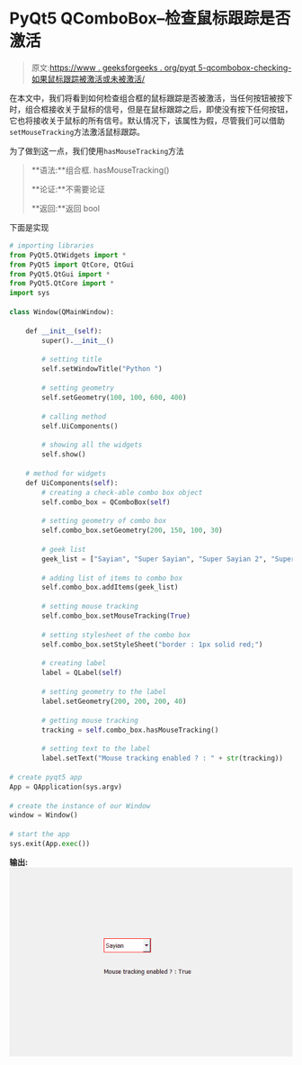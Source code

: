 # PyQt5 QComboBox–检查鼠标跟踪是否激活

> 原文:[https://www . geeksforgeeks . org/pyqt 5-qcombobox-checking-如果鼠标跟踪被激活或未被激活/](https://www.geeksforgeeks.org/pyqt5-qcombobox-checking-if-mouse-tracking-is-activated-or-not/)

在本文中，我们将看到如何检查组合框的鼠标跟踪是否被激活，当任何按钮被按下时，组合框接收关于鼠标的信号，但是在鼠标跟踪之后，即使没有按下任何按钮，它也将接收关于鼠标的所有信号。默认情况下，该属性为假，尽管我们可以借助`setMouseTracking`方法激活鼠标跟踪。

为了做到这一点，我们使用`hasMouseTracking`方法

> **语法:**组合框. hasMouseTracking()
> 
> **论证:**不需要论证
> 
> **返回:**返回 bool

下面是实现

```py
# importing libraries
from PyQt5.QtWidgets import * 
from PyQt5 import QtCore, QtGui
from PyQt5.QtGui import * 
from PyQt5.QtCore import * 
import sys

class Window(QMainWindow):

    def __init__(self):
        super().__init__()

        # setting title
        self.setWindowTitle("Python ")

        # setting geometry
        self.setGeometry(100, 100, 600, 400)

        # calling method
        self.UiComponents()

        # showing all the widgets
        self.show()

    # method for widgets
    def UiComponents(self):
        # creating a check-able combo box object
        self.combo_box = QComboBox(self)

        # setting geometry of combo box
        self.combo_box.setGeometry(200, 150, 100, 30)

        # geek list
        geek_list = ["Sayian", "Super Sayian", "Super Sayian 2", "Super Sayian B"]

        # adding list of items to combo box
        self.combo_box.addItems(geek_list)

        # setting mouse tracking
        self.combo_box.setMouseTracking(True)

        # setting stylesheet of the combo box
        self.combo_box.setStyleSheet("border : 1px solid red;")

        # creating label
        label = QLabel(self)

        # setting geometry to the label
        label.setGeometry(200, 200, 200, 40)

        # getting mouse tracking
        tracking = self.combo_box.hasMouseTracking()

        # setting text to the label
        label.setText("Mouse tracking enabled ? : " + str(tracking))

# create pyqt5 app
App = QApplication(sys.argv)

# create the instance of our Window
window = Window()

# start the app
sys.exit(App.exec())
```

**输出:**
![](img/ba4a6be996e3bfb69206855a08072c65.png)
